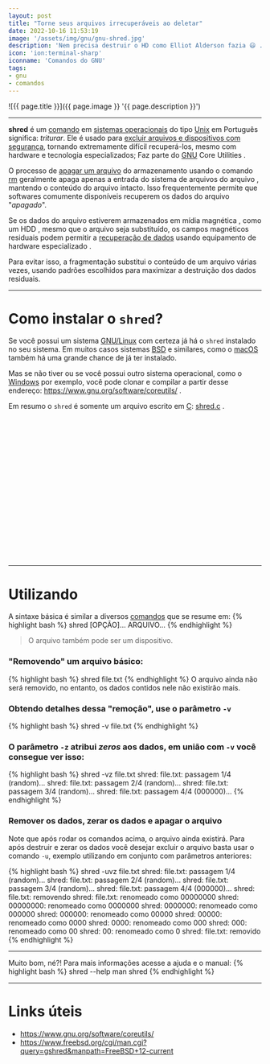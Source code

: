 ```yaml
---
layout: post
title: "Torne seus arquivos irrecuperáveis ao deletar"
date: 2022-10-16 11:53:19
image: '/assets/img/gnu/gnu-shred.jpg'
description: 'Nem precisa destruir o HD como Elliot Alderson fazia 😃 .'
icon: 'ion:terminal-sharp'
iconname: 'Comandos do GNU'
tags:
- gnu
- comandos
---
```


![{{ page.title }}]({{ page.image }} '{{ page.description }}')

---

**shred** é um [comando](https://terminalroot.com.br/tags#comandos) em [sistemas operacionais](http://cse.google.com.br/cse?cx=004473188612396442360:qs2ekmnkweq) do tipo [Unix](https://terminalroot.com.br/tags#unix) em Português significa: *triturar*. Ele é usado para <u>excluir arquivos e dispositivos com segurança</u>, tornando extremamente difícil recuperá-los, mesmo com hardware e tecnologia especializados; Faz parte do [GNU](https://terminalroot.com.br/tags#gnu) Core Utilities .

O processo de [apagar um arquivo](https://terminalroot.com.br/2017/11/blog-linux-remover-arquivos-duplicados-fdupes-fslint.html) do armazenamento usando o comando [rm](https://terminalroot.com.br/2015/08/script-para-remover-arquivos-e.html) geralmente apaga apenas a entrada do sistema de arquivos do arquivo , mantendo o conteúdo do arquivo intacto. Isso frequentemente permite que softwares comumente disponíveis recuperem os dados do arquivo "*apagado*". 

Se os dados do arquivo estiverem armazenados em mídia magnética , como um HDD , mesmo que o arquivo seja substituído, os campos magnéticos residuais podem permitir a [recuperação de dados](https://extundelete.sourceforge.net/) usando equipamento de hardware especializado . 

Para evitar isso, a fragmentação substitui o conteúdo de um arquivo várias vezes, usando padrões escolhidos para maximizar a destruição dos dados residuais.

---

# Como instalar o `shred`?
Se você possui um sistema [GNU/Linux](https://terminalroot.com.br/tags#linux) com certeza já há o `shred` instalado no seu sistema. Em muitos casos sistemas [BSD](https://terminalroot.com.br/tags#bsd) e similares, como o [macOS](https://terminalroot.com.br/tags#macos) também há uma grande chance de já ter instalado.

Mas se não tiver ou se você possui outro sistema operacional, como o [Windows](https://terminalroot.com.br/tags#windows) por exemplo, você pode clonar e compilar a partir desse endereço: <https://www.gnu.org/software/coreutils/> .

Em resumo o `shred` é somente um arquivo escrito em [C](https://terminalroot.com.br/tags#linguagemc): [shred.c](https://github.com/wertarbyte/coreutils/blob/master/src/shred.c) .


<!-- SQUARE - GAMES ROOT -->
<script async src="//pagead2.googlesyndication.com/pagead/js/adsbygoogle.js"></script>
<ins class="adsbygoogle"
style="display:inline-block;width:336px;height:280px"
data-ad-client="ca-pub-2838251107855362"
data-ad-slot="5351066970"></ins>
<script>
(adsbygoogle = window.adsbygoogle || []).push({});
</script>

---

# Utilizando
A sintaxe básica é similar a diversos [comandos](https://terminalroot.com.br/tags#comandos) que se resume em:
{% highlight bash %}
shred [OPÇÃO]... ARQUIVO...
{% endhighlight %}
> O arquivo também pode ser um dispositivo.

### "Removendo" um arquivo básico:
{% highlight bash %}
shred file.txt
{% endhighlight %}
O arquivo ainda não será removido, no entanto, os dados contidos nele não existirão mais.

### Obtendo detalhes dessa "remoção", use o parâmetro `-v`
{% highlight bash %}
shred -v file.txt 
{% endhighlight %}

### O parâmetro `-z` atribui *zeros* aos dados, em união com `-v` você consegue ver isso:
{% highlight bash %}
shred -vz file.txt 
shred: file.txt: passagem 1/4 (random)...
shred: file.txt: passagem 2/4 (random)...
shred: file.txt: passagem 3/4 (random)...
shred: file.txt: passagem 4/4 (000000)...
{% endhighlight %}

### Remover os dados, zerar os dados e apagar o arquivo
Note que após rodar os comandos acima, o arquivo ainda existirá. Para após destruir e zerar os dados você desejar excluir o arquivo basta usar o comando `-u`, exemplo utilizando em conjunto com parâmetros anteriores:

{% highlight bash %}
shred -uvz file.txt 
shred: file.txt: passagem 1/4 (random)...
shred: file.txt: passagem 2/4 (random)...
shred: file.txt: passagem 3/4 (random)...
shred: file.txt: passagem 4/4 (000000)...
shred: file.txt: removendo
shred: file.txt: renomeado como 00000000
shred: 00000000: renomeado como 0000000
shred: 0000000: renomeado como 000000
shred: 000000: renomeado como 00000
shred: 00000: renomeado como 0000
shred: 0000: renomeado como 000
shred: 000: renomeado como 00
shred: 00: renomeado como 0
shred: file.txt: removido
{% endhighlight %}

---

Muito bom, né?! Para mais informações acesse a ajuda e o manual:
{% highlight bash %}
shred --help
man shred
{% endhighlight %}

---

# Links úteis
+ <https://www.gnu.org/software/coreutils/>
+ <https://www.freebsd.org/cgi/man.cgi?query=gshred&manpath=FreeBSD+12-current>




